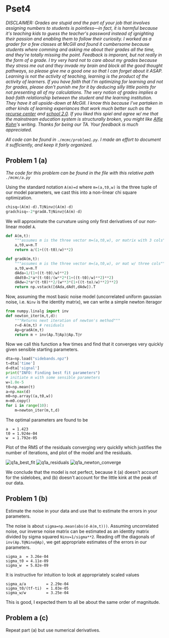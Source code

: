 # Pset4


*DISCLAIMER: Grades are stupid and the part of your job that involves assigning numbers to students is pointless—in fact, it is harmful because it's teaching kids to guess the teacher's password instead of ignighting their passion and enabling them to follow their curiosity. I worked as a grader for a few classes at McGill and found it cumbersome because students where comming and asking me about their grades all the time, and they're totally missing the point. Feedback is imporant, but not really in the form of a grade. I try very hard not to care about my grades because they stress me out and they invade my brain and block all the good thought pathways, so please give me a good one so that I can forget about it ASAP. Learning is not the activity of teaching, learning is the product of the activity of learners. If you have faith that I'm optimizing for learning and not for grades, please don't punish me for it by deducing silly little points for not presenting all of my calculations. The very notion of grades implies a bad-faith relationship between the student and the learning institution. They have it all upside-down at McGill. I know this because I've partaken in other kinds of learning experiances that work much better such as the [recurse center](https://www.recurse.com/about) and [school 2.0](https://school2point0.com/). If you liked this spiel and agree w/ me that the mainstream education system is structurally broken, you might like [Alfie Kohn](https://www.alfiekohn.org/blog/)'s writing. Thanks for being our TA. Your feedback is much appreciated.*

*All code can be found in `./mcmc/problem1.py`. I made an effort to document it sufficiently, and keep it fairly organized.*

## Problem 1 (a)

*The code for this problem can be found in the file with this relative path `./mcmc/a.py`*

Using the standard notation `A(m)=d` where `m=(a,t0,w)` is the three tuple of our model parameters, we cast this into a non-linear chi square optimization. 

```python
chisq=(A(m)-d).T@Ninv@(A(m)-d)
gradchisq=-2*gradA.T@Ninv@(A(m)-d)
```

We will approximate the curvature using only first derivatives of our non-linear model `A`. 

```python
def A(m,t):
    """assumes m is the three vector m=(a,t0,w), or matrix with 3 cols"""
    a,t0,w=m.T
    return a/(1+((t-t0)/w)**2)

def gradA(m,t):
    """assumes m is the three vector m=(a,t0,w), or mat w/ three cols"""
    a,t0,w=m.T
    dAda=1/(1+((t-t0)/w)**2)
    dAdt0=2*a*(t-t0)/(w**2*(1+((t-t0)/w)**2)**2)
    dAdw=2*a*(t-t0)**2/(w**3*(1+((t-to)/w)**2)**2)
    return np.vstack([dAda,dAdt,dAdw]).T
```

Now, assuming the most basic noise model (uncorrelated uniform gaussian noise, i.e. `Ninv` is the identity matrix), we can write a simple newton iteragor

```python
from numpy.linalg import inv
def newton_iter(m,t,d):
    """Returns next iteration of newton's method"""
    r=d-A(m,t) # residuals
    Ap=gradA(m,t)
    return m + inv(Ap.T@Ap)@Ap.T@r 
```

Now we call this function a few times and find that it converges very quickly given sensible starting parameters. 

```python
dta=np.load("sidebands.npz")
t=dta['time']
d=dta['signal']
print("INFO: Finding best fit parameters")
# initiate m with some sensible parameters
w=1.0e-5
t0=np.mean(t)
a=np.max(d)
m0=np.array((a,t0,w))  
m=m0.copy()
for i in range(10):
    m=newton_iter(m,t,d)
```

The optimal parameters are found to be

```
a  = 1.423
t0 = 1.924e-04
w  = 1.792e-05
```

Plot of the RMS of the residuals converging very quicklly which justifies the number of iterations, and plot of the model and the residuals.

![q1a_best_fit](https://user-images.githubusercontent.com/21654151/195674173-8eaf7aea-f1d0-46fe-809f-c55949f7cc1f.png)
![q1a_residuals](https://user-images.githubusercontent.com/21654151/195674177-29c3aaff-43f9-47f7-ad7e-f0db3e7e6d4c.png)
![q1a_newton_converge](https://user-images.githubusercontent.com/21654151/195674175-221ae87b-9143-4b8f-9f79-a3c3cd47c3bf.png)

We conclude that the model is not perfect, because it (a) doesn't account for the sidelobes, and (b) doesn't account for the little kink at the peak of our data. 


## Problem 1 (b)

Estimate the noise in your data and use that to estimate the errors in your parameters. 

The noise is about `sigma=np.mean(abs(d-A(m,t)))`. Assuming uncorrelated noise, our inverse noise matrix can be estimated as an identity matrix divided by sigma squared `Ninv=1/sigma**2`. Reading off the diagonals of `inv(Ap.T@Ninv@Ap)`, we get appropriate estimates of the errors in our parameters. 

```
sigma_a  = 3.26e-04
sigma_t0 = 4.11e-09
sigma_w  = 5.82e-09
```

It is instructive for intuition to look at appropriately scaled values

```
sigma_a/a         = 2.29e-04
sigma_t0/(tf-ti)  = 1.03e-05
sigma_w/w         = 3.25e-04
```

This is good, I expected them to all be about the same order of magnitude. 

## Problem a (c)

Repeat part (a) but use numerical derivatives. 

















